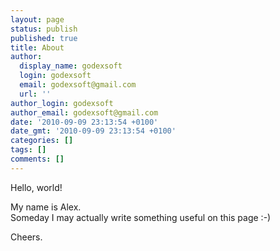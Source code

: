 ```yaml
---
layout: page
status: publish
published: true
title: About
author:
  display_name: godexsoft
  login: godexsoft
  email: godexsoft@gmail.com
  url: ''
author_login: godexsoft
author_email: godexsoft@gmail.com
date: '2010-09-09 23:13:54 +0100'
date_gmt: '2010-09-09 23:13:54 +0100'
categories: []
tags: []
comments: []
---
```

Hello, world!  

My name is Alex.  
Someday I may actually write something useful on this page :-)

Cheers.
